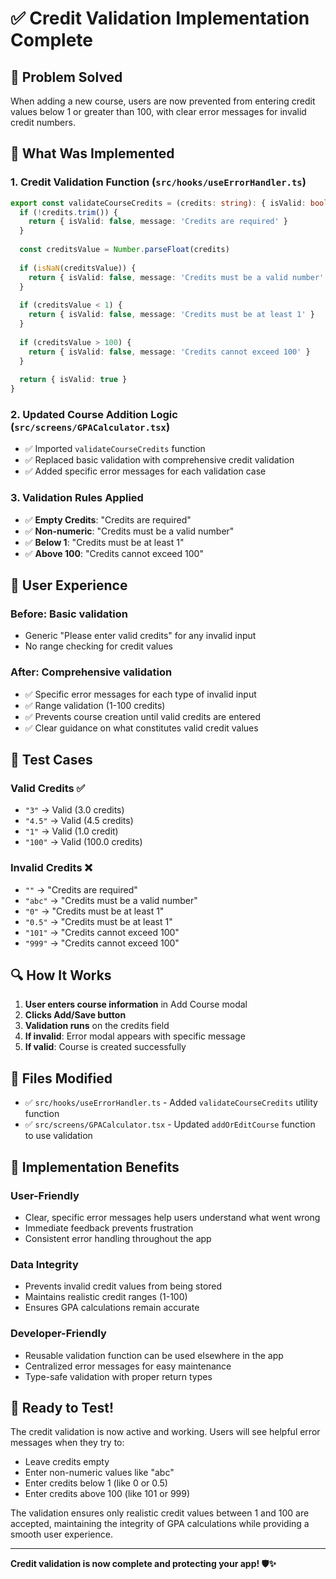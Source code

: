 # ✅ Credit Validation Implementation Complete

## 🎯 Problem Solved
When adding a new course, users are now prevented from entering credit values below 1 or greater than 100, with clear error messages for invalid credit numbers.

## 🔧 What Was Implemented

### 1. **Credit Validation Function** (`src/hooks/useErrorHandler.ts`)
```typescript
export const validateCourseCredits = (credits: string): { isValid: boolean; message?: string } => {
  if (!credits.trim()) {
    return { isValid: false, message: 'Credits are required' }
  }
  
  const creditsValue = Number.parseFloat(credits)
  
  if (isNaN(creditsValue)) {
    return { isValid: false, message: 'Credits must be a valid number' }
  }
  
  if (creditsValue < 1) {
    return { isValid: false, message: 'Credits must be at least 1' }
  }
  
  if (creditsValue > 100) {
    return { isValid: false, message: 'Credits cannot exceed 100' }
  }
  
  return { isValid: true }
}
```

### 2. **Updated Course Addition Logic** (`src/screens/GPACalculator.tsx`)
- ✅ Imported `validateCourseCredits` function
- ✅ Replaced basic validation with comprehensive credit validation
- ✅ Added specific error messages for each validation case

### 3. **Validation Rules Applied**
- ✅ **Empty Credits**: "Credits are required"
- ✅ **Non-numeric**: "Credits must be a valid number"
- ✅ **Below 1**: "Credits must be at least 1"
- ✅ **Above 100**: "Credits cannot exceed 100"

## 📱 User Experience

### **Before**: Basic validation
- Generic "Please enter valid credits" for any invalid input
- No range checking for credit values

### **After**: Comprehensive validation
- ✅ Specific error messages for each type of invalid input
- ✅ Range validation (1-100 credits)
- ✅ Prevents course creation until valid credits are entered
- ✅ Clear guidance on what constitutes valid credit values

## 🧪 Test Cases

### **Valid Credits** ✅
- `"3"` → Valid (3.0 credits)
- `"4.5"` → Valid (4.5 credits)
- `"1"` → Valid (1.0 credit)
- `"100"` → Valid (100.0 credits)

### **Invalid Credits** ❌
- `""` → "Credits are required"
- `"abc"` → "Credits must be a valid number"
- `"0"` → "Credits must be at least 1"
- `"0.5"` → "Credits must be at least 1"
- `"101"` → "Credits cannot exceed 100"
- `"999"` → "Credits cannot exceed 100"

## 🔍 How It Works

1. **User enters course information** in Add Course modal
2. **Clicks Add/Save button** 
3. **Validation runs** on the credits field
4. **If invalid**: Error modal appears with specific message
5. **If valid**: Course is created successfully

## 📁 Files Modified

- ✅ `src/hooks/useErrorHandler.ts` - Added `validateCourseCredits` utility function
- ✅ `src/screens/GPACalculator.tsx` - Updated `addOrEditCourse` function to use validation

## 🚀 Implementation Benefits

### **User-Friendly**
- Clear, specific error messages help users understand what went wrong
- Immediate feedback prevents frustration
- Consistent error handling throughout the app

### **Data Integrity**
- Prevents invalid credit values from being stored
- Maintains realistic credit ranges (1-100)
- Ensures GPA calculations remain accurate

### **Developer-Friendly**
- Reusable validation function can be used elsewhere in the app
- Centralized error messages for easy maintenance
- Type-safe validation with proper return types

## 🎉 Ready to Test!

The credit validation is now active and working. Users will see helpful error messages when they try to:

- Leave credits empty
- Enter non-numeric values like "abc"
- Enter credits below 1 (like 0 or 0.5)
- Enter credits above 100 (like 101 or 999)

The validation ensures only realistic credit values between 1 and 100 are accepted, maintaining the integrity of GPA calculations while providing a smooth user experience.

---

**Credit validation is now complete and protecting your app! 🛡️✨**
